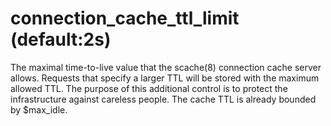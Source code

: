 # connection_cache_ttl_limit (default:2s) 

 The maximal time-to-live value that the scache(8) connection
cache server
allows. Requests that specify a larger TTL will be stored with the
maximum allowed TTL. The purpose of this additional control is to
protect the infrastructure against careless people. The cache TTL
is already bounded by $max_idle.  


